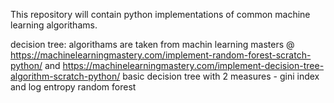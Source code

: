 This repository will contain python implementations of common machine learning algorithams.

decision tree:
     algorithams are taken from machin learning masters @ https://machinelearningmastery.com/implement-random-forest-scratch-python/
     and https://machinelearningmastery.com/implement-decision-tree-algorithm-scratch-python/
     basic decision tree with 2 measures - gini index and log entropy
     random forest

